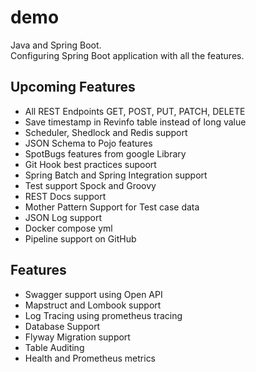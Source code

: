 # demo

Java and Spring Boot.  
Configuring Spring Boot application with all the features.

## Upcoming Features
- All REST Endpoints GET, POST, PUT, PATCH, DELETE
- Save timestamp in Revinfo table instead of long value
- Scheduler, Shedlock and Redis support
- JSON Schema to Pojo features
- SpotBugs features from google Library
- Git Hook best practices supoort
- Spring Batch and Spring Integration support
- Test support Spock and Groovy
- REST Docs support
- Mother Pattern Support for Test case data
- JSON Log support
- Docker compose yml
- Pipeline support on GitHub

## Features
- Swagger support using Open API
- Mapstruct and Lombook support
- Log Tracing using prometheus tracing
- Database Support
- Flyway Migration support
- Table Auditing
- Health and Prometheus metrics